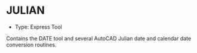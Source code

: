 # JULIAN

- Type: Express Tool

Contains the DATE tool and several AutoCAD Julian date and calendar date conversion routines.
